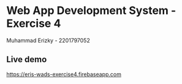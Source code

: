# Web App Development System - Exercise 4

Muhammad Erizky - 2201797052

## Live demo

https://eris-wads-exercise4.firebaseapp.com
